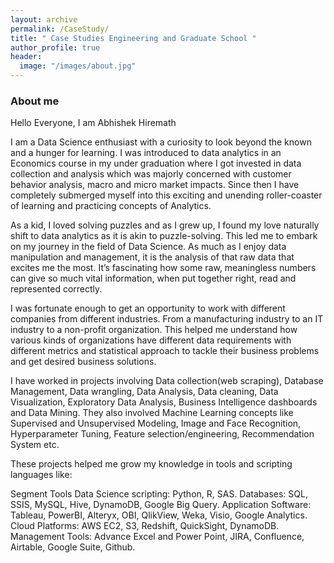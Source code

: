 ```yaml
---
layout: archive
permalink: /CaseStudy/
title: " Case Studies Engineering and Graduate School "
author_profile: true
header:
  image: "/images/about.jpg"
---
```

### About me
Hello Everyone, I am Abhishek Hiremath

I am a Data Science enthusiast with a curiosity to look beyond the known and a hunger for learning. I was introduced to data analytics in an Economics course in my under graduation where I got invested in data collection and analysis which was majorly concerned with customer behavior analysis, macro and micro market impacts. Since then I have completely submerged myself into this exciting and unending roller-coaster of learning and practicing concepts of Analytics.

As a kid, I loved solving puzzles and as I grew up, I found my love naturally shift to data analytics as it is akin to puzzle-solving. This led me to embark on my journey in the field of Data Science. As much as I enjoy data manipulation and management, it is the analysis of that raw data that excites me the most. It’s fascinating how some raw, meaningless numbers can give so much vital information, when put together right, read and represented correctly.

I was fortunate enough to get an opportunity to work with different companies from different industries. From a manufacturing industry to an IT industry to a non-profit organization. This helped me understand how various kinds of organizations have different data requirements with different metrics and statistical approach to tackle their business problems and get desired business solutions.

I have worked in projects involving Data collection(web scraping), Database Management, Data wrangling, Data Analysis, Data cleaning, Data Visualization, Exploratory Data Analysis, Business Intelligence dashboards and Data Mining. They also involved Machine Learning concepts like Supervised and Unsupervised Modeling, Image and Face Recognition, Hyperparameter Tuning, Feature selection/engineering, Recommendation System etc.

These projects helped me grow my knowledge in tools and scripting languages like:

Segment	Tools
Data Science scripting:	Python, R, SAS.
Databases:	SQL, SSIS, MySQL, Hive, DynamoDB, Google Big Query.
Application Software:	Tableau, PowerBI, Alteryx, OBI, QlikView, Weka, Visio, Google Analytics.
Cloud Platforms:	AWS EC2, S3, Redshift, QuickSight, DynamoDB.
Management Tools:	Advance Excel and Power Point, JIRA, Confluence, Airtable, Google Suite, Github.

